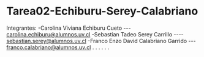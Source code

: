 # Tarea02-Echiburu-Serey-Calabriano
Integrantes:
-Carolina Viviana Echiburu Cueto --- carolina.echiburu@alumnos.uv.cl
-Sebastian Tadeo Serey Carrillo ---- sebastian.serey@alumnos.uv.cl
-Franco Enzo David Calabriano Garrido --- franco.calabriano@alumnos.uv.cl
.
.
.
.
.
.
